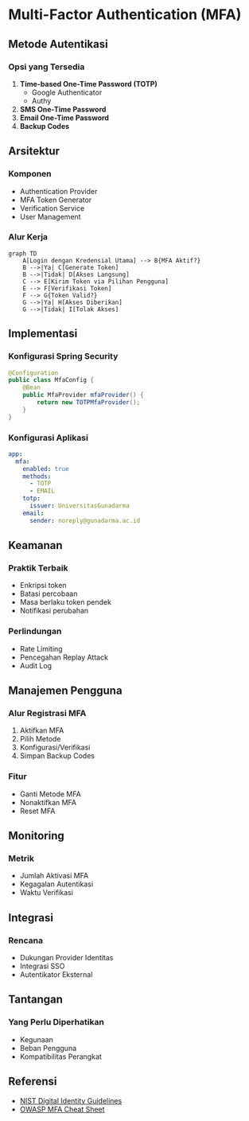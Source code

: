 # Multi-Factor Authentication (MFA)

## Metode Autentikasi

### Opsi yang Tersedia

1. **Time-based One-Time Password (TOTP)**
   - Google Authenticator
   - Authy
2. **SMS One-Time Password**
3. **Email One-Time Password**
4. **Backup Codes**

## Arsitektur

### Komponen

- Authentication Provider
- MFA Token Generator
- Verification Service
- User Management

### Alur Kerja

```mermaid
graph TD
    A[Login dengan Kredensial Utama] --> B{MFA Aktif?}
    B -->|Ya| C[Generate Token]
    B -->|Tidak| D[Akses Langsung]
    C --> E[Kirim Token via Pilihan Pengguna]
    E --> F[Verifikasi Token]
    F --> G{Token Valid?}
    G -->|Ya| H[Akses Diberikan]
    G -->|Tidak| I[Tolak Akses]
```

## Implementasi

### Konfigurasi Spring Security

```java
@Configuration
public class MfaConfig {
    @Bean
    public MfaProvider mfaProvider() {
        return new TOTPMfaProvider();
    }
}
```

### Konfigurasi Aplikasi

```yaml
app:
  mfa:
    enabled: true
    methods:
      - TOTP
      - EMAIL
    totp:
      issuer: UniversitasGunadarma
    email:
      sender: noreply@gunadarma.ac.id
```

## Keamanan

### Praktik Terbaik

- Enkripsi token
- Batasi percobaan
- Masa berlaku token pendek
- Notifikasi perubahan

### Perlindungan

- Rate Limiting
- Pencegahan Replay Attack
- Audit Log

## Manajemen Pengguna

### Alur Registrasi MFA

1. Aktifkan MFA
2. Pilih Metode
3. Konfigurasi/Verifikasi
4. Simpan Backup Codes

### Fitur

- Ganti Metode MFA
- Nonaktifkan MFA
- Reset MFA

## Monitoring

### Metrik

- Jumlah Aktivasi MFA
- Kegagalan Autentikasi
- Waktu Verifikasi

## Integrasi

### Rencana

- Dukungan Provider Identitas
- Integrasi SSO
- Autentikator Eksternal

## Tantangan

### Yang Perlu Diperhatikan

- Kegunaan
- Beban Pengguna
- Kompatibilitas Perangkat

## Referensi

- [NIST Digital Identity Guidelines](https://pages.nist.gov/800-63-3/)
- [OWASP MFA Cheat Sheet](https://cheatsheetseries.owasp.org/cheatsheets/Multifactor_Authentication_Cheat_Sheet.html)
